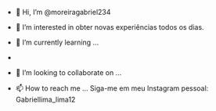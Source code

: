 - 👋 Hi, I’m @moreiragabriel234
- 👀 I’m interested in obter novas experiências todos os dias.

- 🌱 I’m currently learning ...
- 
- 💞️ I’m looking to collaborate on ...

- 📫 How to reach me ...  Siga-me em meu Instagram pessoal: Gabriellima_lima12

<!---
moreiragabriel234/moreiragabriel234 is a ✨ special ✨ repository because its `README.md` (this file) appears on your GitHub profile.
You can click the Preview link to take a look at your changes.
--->
